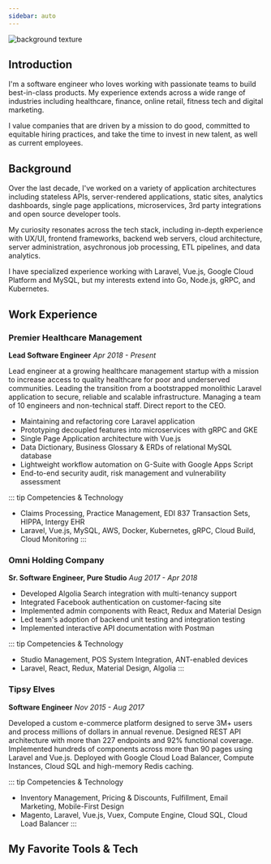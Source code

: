 ```yaml
---
sidebar: auto
---
```


![background texture](https://images.unsplash.com/photo-1505909182942-e2f09aee3e89?ixlib=rb-1.2.1&ixid=eyJhcHBfaWQiOjEyMDd9&auto=format&fit=crop&h=300&w=1200&q=80)

## Introduction

I'm a software engineer who loves working with passionate teams to build best-in-class products. My experience extends across a wide range of industries including healthcare, finance, online retail, fitness tech and digital marketing.

I value companies that are driven by a mission to do good, committed to equitable hiring practices, and take the time to invest in new talent, as well as current employees.

## Background

Over the last decade, I've worked on a variety of application architectures including stateless APIs, server-rendered applications, static sites, analytics dashboards, single page applications, microservices, 3rd party integrations and open source developer tools.

My curiosity resonates across the tech stack, including in-depth experience with UX/UI, frontend frameworks, backend web servers, cloud architecture, server administration, asychronous job processing, ETL pipelines, and data analytics.

I have specialized experience working with Laravel, Vue.js, Google Cloud Platform and MySQL, but my interests extend into Go, Node.js, gRPC, and Kubernetes.

## Work Experience

### Premier Healthcare Management

**Lead Software Engineer** _Apr 2018 - Present_

Lead engineer at a growing healthcare management startup with a mission to increase access to quality healthcare for poor and underserved communities. Leading the transition from a bootstrapped monolithic Laravel application to secure, reliable and scalable infrastructure. Managing a team of 10 engineers and non-technical staff. Direct report to the CEO.

- Maintaining and refactoring core Laravel application
- Prototyping decoupled features into microservices with gRPC and GKE
- Single Page Application architecture with Vue.js
- Data Dictionary, Business Glossary & ERDs of relational MySQL database
- Lightweight workflow automation on G-Suite with Google Apps Script
- End-to-end security audit, risk management and vulnerability assessment

::: tip Competencies & Technology

- Claims Processing, Practice Management, EDI 837 Transaction Sets, HIPPA, Intergy EHR
- Laravel, Vue.js, MySQL, AWS, Docker, Kubernetes, gRPC, Cloud Build, Cloud Monitoring
  :::

### Omni Holding Company

**Sr. Software Engineer, Pure Studio** _Aug 2017 - Apr 2018_

- Developed Algolia Search integration with multi-tenancy support
- Integrated Facebook authentication on customer-facing site
- Implemented admin components with React, Redux and Material Design
- Led team's adoption of backend unit testing and integration testing
- Implemented interactive API documentation with Postman

::: tip Competencies & Technology

- Studio Management, POS System Integration, ANT-enabled devices
- Laravel, React, Redux, Material Design, Algolia
  :::

### Tipsy Elves

**Software Engineer** _Nov 2015 - Aug 2017_

Developed a custom e-commerce platform designed to serve 3M+ users and process millions of dollars in annual revenue. Designed REST API architecture with more than 227 endpoints and 92% functional coverage. Implemented hundreds of components across more than 90 pages using Laravel and Vue.js. Deployed with Google Cloud Load Balancer, Compute Instances, Cloud SQL and high-memory Redis caching.

::: tip Competencies & Technology

- Inventory Management, Pricing & Discounts, Fulfillment, Email Marketing, Mobile-First Design
- Magento, Laravel, Vue.js, Vuex, Compute Engine, Cloud SQL, Cloud Load Balancer
  :::

## My Favorite **Tools & Tech**

<tech-stack />
